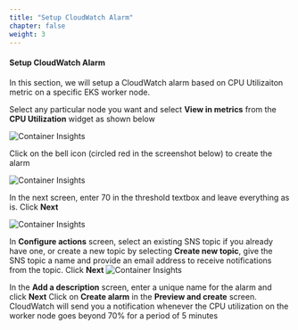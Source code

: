 ```yaml
---
title: "Setup CloudWatch Alarm"
chapter: false
weight: 3
---
```

#### Setup CloudWatch Alarm

In this section, we will setup a CloudWatch alarm based on CPU Utilizaiton metric on a specific EKS worker node.

Select any particular node you want and select **View in metrics** from the **CPU Utilization** widget as shown below

![Container Insights](/images/ContainerInsights7.png)

Click on the bell icon (circled red in the screenshot below) to create the alarm

![Container Insights](/images/ContainerInsights8.png)

In the next screen, enter 70 in the threshold textbox and leave everything as is. Click **Next**

![Container Insights](/images/ContainerInsights10.png)

In **Configure actions** screen, select an existing SNS topic if you already have one, or create a new topic by selecting **Create new topic**, give the SNS topic a name and provide an email address to receive notifications from the topic. Click **Next**
![Container Insights](/images/ContainerInsights11.jpg)

In the **Add a description** screen, enter a unique name for the alarm and click **Next**
Click on **Create alarm** in the **Preview and create** screen. CloudWatch will send you a notification whenever the CPU utilization on the worker node goes beyond 70% for a period of 5 minutes